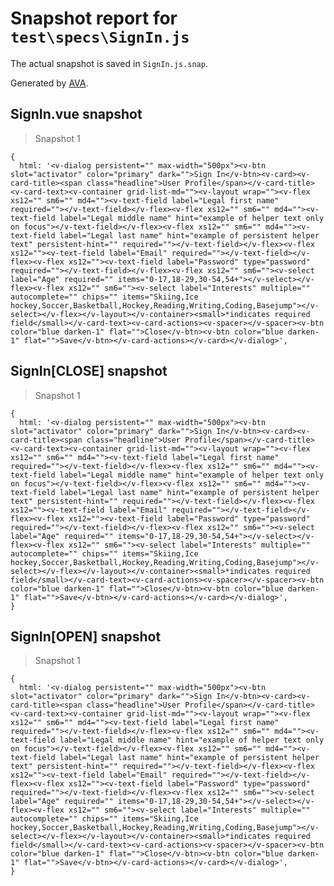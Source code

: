# Snapshot report for `test\specs\SignIn.js`

The actual snapshot is saved in `SignIn.js.snap`.

Generated by [AVA](https://ava.li).

## SignIn.vue snapshot

> Snapshot 1

    {
      html: '<v-dialog persistent="" max-width="500px"><v-btn slot="activator" color="primary" dark="">Sign In</v-btn><v-card><v-card-title><span class="headline">User Profile</span></v-card-title><v-card-text><v-container grid-list-md=""><v-layout wrap=""><v-flex xs12="" sm6="" md4=""><v-text-field label="Legal first name" required=""></v-text-field></v-flex><v-flex xs12="" sm6="" md4=""><v-text-field label="Legal middle name" hint="example of helper text only on focus"></v-text-field></v-flex><v-flex xs12="" sm6="" md4=""><v-text-field label="Legal last name" hint="example of persistent helper text" persistent-hint="" required=""></v-text-field></v-flex><v-flex xs12=""><v-text-field label="Email" required=""></v-text-field></v-flex><v-flex xs12=""><v-text-field label="Password" type="password" required=""></v-text-field></v-flex><v-flex xs12="" sm6=""><v-select label="Age" required="" items="0-17,18-29,30-54,54+"></v-select></v-flex><v-flex xs12="" sm6=""><v-select label="Interests" multiple="" autocomplete="" chips="" items="Skiing,Ice hockey,Soccer,Basketball,Hockey,Reading,Writing,Coding,Basejump"></v-select></v-flex></v-layout></v-container><small>*indicates required field</small></v-card-text><v-card-actions><v-spacer></v-spacer><v-btn color="blue darken-1" flat="">Close</v-btn><v-btn color="blue darken-1" flat="">Save</v-btn></v-card-actions></v-card></v-dialog>',
    

## SignIn[CLOSE] snapshot

> Snapshot 1

    {
      html: '<v-dialog persistent="" max-width="500px"><v-btn slot="activator" color="primary" dark="">Sign In</v-btn><v-card><v-card-title><span class="headline">User Profile</span></v-card-title><v-card-text><v-container grid-list-md=""><v-layout wrap=""><v-flex xs12="" sm6="" md4=""><v-text-field label="Legal first name" required=""></v-text-field></v-flex><v-flex xs12="" sm6="" md4=""><v-text-field label="Legal middle name" hint="example of helper text only on focus"></v-text-field></v-flex><v-flex xs12="" sm6="" md4=""><v-text-field label="Legal last name" hint="example of persistent helper text" persistent-hint="" required=""></v-text-field></v-flex><v-flex xs12=""><v-text-field label="Email" required=""></v-text-field></v-flex><v-flex xs12=""><v-text-field label="Password" type="password" required=""></v-text-field></v-flex><v-flex xs12="" sm6=""><v-select label="Age" required="" items="0-17,18-29,30-54,54+"></v-select></v-flex><v-flex xs12="" sm6=""><v-select label="Interests" multiple="" autocomplete="" chips="" items="Skiing,Ice hockey,Soccer,Basketball,Hockey,Reading,Writing,Coding,Basejump"></v-select></v-flex></v-layout></v-container><small>*indicates required field</small></v-card-text><v-card-actions><v-spacer></v-spacer><v-btn color="blue darken-1" flat="">Close</v-btn><v-btn color="blue darken-1" flat="">Save</v-btn></v-card-actions></v-card></v-dialog>',
    }

## SignIn[OPEN] snapshot

> Snapshot 1

    {
      html: '<v-dialog persistent="" max-width="500px"><v-btn slot="activator" color="primary" dark="">Sign In</v-btn><v-card><v-card-title><span class="headline">User Profile</span></v-card-title><v-card-text><v-container grid-list-md=""><v-layout wrap=""><v-flex xs12="" sm6="" md4=""><v-text-field label="Legal first name" required=""></v-text-field></v-flex><v-flex xs12="" sm6="" md4=""><v-text-field label="Legal middle name" hint="example of helper text only on focus"></v-text-field></v-flex><v-flex xs12="" sm6="" md4=""><v-text-field label="Legal last name" hint="example of persistent helper text" persistent-hint="" required=""></v-text-field></v-flex><v-flex xs12=""><v-text-field label="Email" required=""></v-text-field></v-flex><v-flex xs12=""><v-text-field label="Password" type="password" required=""></v-text-field></v-flex><v-flex xs12="" sm6=""><v-select label="Age" required="" items="0-17,18-29,30-54,54+"></v-select></v-flex><v-flex xs12="" sm6=""><v-select label="Interests" multiple="" autocomplete="" chips="" items="Skiing,Ice hockey,Soccer,Basketball,Hockey,Reading,Writing,Coding,Basejump"></v-select></v-flex></v-layout></v-container><small>*indicates required field</small></v-card-text><v-card-actions><v-spacer></v-spacer><v-btn color="blue darken-1" flat="">Close</v-btn><v-btn color="blue darken-1" flat="">Save</v-btn></v-card-actions></v-card></v-dialog>',
    }
